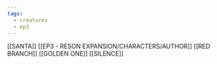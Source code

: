 ```yaml
---
tags:
  - creatures
  - ep3
---
```

[[SANTA]]
[[EP3 - RESON EXPANSION/CHARACTERS/AUTHOR]]
[[RED BRANCH]]
[[GOLDEN ONE]]
[[SILENCE]]